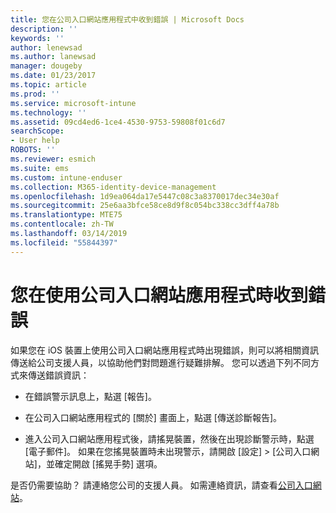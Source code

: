 ```yaml
---
title: 您在公司入口網站應用程式中收到錯誤 | Microsoft Docs
description: ''
keywords: ''
author: lenewsad
ms.author: lanewsad
manager: dougeby
ms.date: 01/23/2017
ms.topic: article
ms.prod: ''
ms.service: microsoft-intune
ms.technology: ''
ms.assetid: 09cd4ed6-1ce4-4530-9753-59808f01c6d7
searchScope:
- User help
ROBOTS: ''
ms.reviewer: esmich
ms.suite: ems
ms.custom: intune-enduser
ms.collection: M365-identity-device-management
ms.openlocfilehash: 1d9ea064da17e5447c08c3a8370017dec34e30af
ms.sourcegitcommit: 25e6aa3bfce58ce8d9f8c054bc338cc3dff4a78b
ms.translationtype: MTE75
ms.contentlocale: zh-TW
ms.lasthandoff: 03/14/2019
ms.locfileid: "55844397"
---
```

# <a name="you-get-an-error-while-using-the-company-portal-app"></a>您在使用公司入口網站應用程式時收到錯誤

如果您在 iOS 裝置上使用公司入口網站應用程式時出現錯誤，則可以將相關資訊傳送給公司支援人員，以協助他們對問題進行疑難排解。 您可以透過下列不同方式來傳送錯誤資訊：

-   在錯誤警示訊息上，點選 [報告]。

-   在公司入口網站應用程式的 [關於] 畫面上，點選 [傳送診斷報告]。

-   進入公司入口網站應用程式後，請搖晃裝置，然後在出現診斷警示時，點選 [電子郵件]。 如果在您搖晃裝置時未出現警示，請開啟 [設定] > [公司入口網站]，並確定開啟 [搖晃手勢] 選項。

是否仍需要協助？ 請連絡您公司的支援人員。 如需連絡資訊，請查看[公司入口網站](https://go.microsoft.com/fwlink/?linkid=2010980)。
